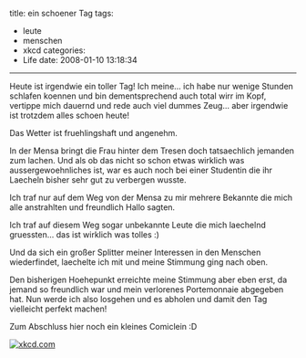 title: ein schoener Tag
tags:
  - leute
  - menschen
  - xkcd
categories:
  - Life
date: 2008-01-10 13:18:34
---

Heute ist irgendwie ein toller Tag! Ich meine... ich habe nur wenige Stunden schlafen koennen und bin dementsprechend auch total wirr im Kopf, vertippe mich dauernd und rede auch viel dummes Zeug... aber irgendwie ist trotzdem alles schoen heute!

Das Wetter ist fruehlingshaft und angenehm.

In der Mensa bringt die Frau hinter dem Tresen doch tatsaechlich jemanden zum lachen. Und als ob das nicht so schon etwas wirklich was aussergewoehnliches ist, war es auch noch bei einer Studentin die ihr Laecheln bisher sehr gut zu verbergen wusste.

Ich traf nur auf dem Weg von der Mensa zu mir mehrere Bekannte die mich alle anstrahlten und freundlich Hallo sagten.

Ich traf auf diesem Weg sogar unbekannte Leute die mich laechelnd gruessten... das ist wirklich was tolles :)

Und da sich ein großer Splitter meiner Interessen in den Menschen wiederfindet, laechelte ich mit und meine Stimmung ging nach oben.

Den bisherigen Hoehepunkt erreichte meine Stimmung aber eben erst, da jemand so freundlich war und mein verlorenes Portemonnaie abgegeben hat. Nun werde ich also losgehen und es abholen und damit den Tag vielleicht perfekt machen!

Zum Abschluss hier noch ein kleines Comiclein :D

[![xkcd.com](http://imgs.xkcd.com/comics/bass.png)](http://xkcd.com/368/ "xkcb.com - Bass")
